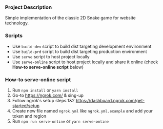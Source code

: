 ### Project Description

Simple implementation of the classic 2D Snake game for website technology.

### Scripts

- Use `build-dev` script to build dist targeting development environment
- Use `build-prd` script to build dist targeting production environment
- Use `serve` script to host project locally
- Use `serve-online` script to host project locally and share it online (check **How-to serve-online script** below)

### How-to serve-online script

1. Run `npm install` or `yarn install`
2. Go-to https://ngrok.com/ & sing-up
3. Follow ngrok's setup steps 1&2
https://dashboard.ngrok.com/get-started/setup
4. Create new file named `ngrok.yml` like `ngrok.yml.example` and add your token and region
5. Run `npm run serve-online` or `yarn serve-online`
